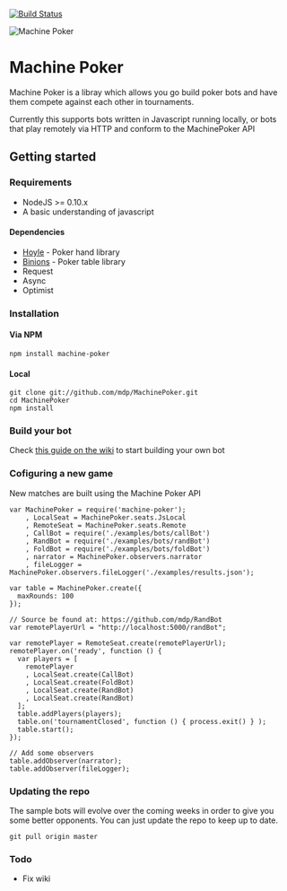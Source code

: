 [![Build Status](https://secure.travis-ci.org/mdp/MachinePoker.png)](http://travis-ci.org/mdp/MachinePoker)

![Machine
Poker](https://s3.amazonaws.com/img.mdp.im/MachinePokerLogo.png)
# Machine Poker

Machine Poker is a libray which allows you go build poker bots
and have them compete against each other in tournaments.

Currently this supports bots written in Javascript running locally,
or bots that play remotely via HTTP and conform to the MachinePoker API

## Getting started

### Requirements

- NodeJS >= 0.10.x
- A basic understanding of javascript

#### Dependencies

- [Hoyle](https://github.com/mdp/hoyle) - Poker hand library
- [Binions](https://github.com/mdp/binions) - Poker table library
- Request
- Async
- Optimist

### Installation

#### Via NPM

    npm install machine-poker

#### Local

    git clone git://github.com/mdp/MachinePoker.git
    cd MachinePoker
    npm install

### Build your bot

Check [this guide on the wiki](https://github.com/mdp/MachinePoker/wiki) to start building your own bot

### Cofiguring a new game

New matches are built using the Machine Poker API

    var MachinePoker = require('machine-poker');
        , LocalSeat = MachinePoker.seats.JsLocal
        , RemoteSeat = MachinePoker.seats.Remote
        , CallBot = require('./examples/bots/callBot')
        , RandBot = require('./examples/bots/randBot')
        , FoldBot = require('./examples/bots/foldBot')
        , narrator = MachinePoker.observers.narrator
        , fileLogger = MachinePoker.observers.fileLogger('./examples/results.json');

    var table = MachinePoker.create({
      maxRounds: 100
    });

    // Source be found at: https://github.com/mdp/RandBot
    var remotePlayerUrl = "http://localhost:5000/randBot";

    var remotePlayer = RemoteSeat.create(remotePlayerUrl);
    remotePlayer.on('ready', function () {
      var players = [
        remotePlayer
        , LocalSeat.create(CallBot)
        , LocalSeat.create(FoldBot)
        , LocalSeat.create(RandBot)
        , LocalSeat.create(RandBot)
      ];
      table.addPlayers(players);
      table.on('tournamentClosed', function () { process.exit() } );
      table.start();
    });

    // Add some observers
    table.addObserver(narrator);
    table.addObserver(fileLogger);

### Updating the repo

The sample bots will evolve over the coming weeks in order to give you
some better opponents. You can just update the repo to keep up to date.

    git pull origin master

### Todo

- Fix wiki

